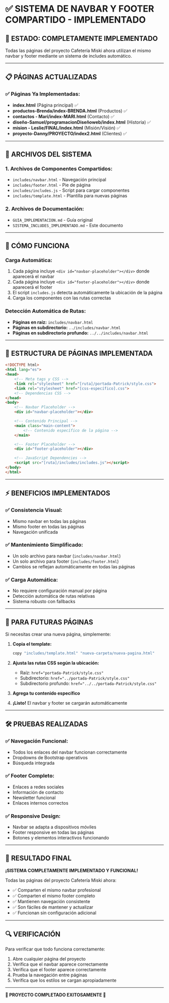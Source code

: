 # ✅ SISTEMA DE NAVBAR Y FOOTER COMPARTIDO - IMPLEMENTADO

## 🎉 **ESTADO: COMPLETAMENTE IMPLEMENTADO**

Todas las páginas del proyecto Cafetería Miski ahora utilizan el mismo navbar y footer mediante un sistema de includes automático.

---

## 📋 **PÁGINAS ACTUALIZADAS**

### ✅ **Páginas Ya Implementadas:**
- **index.html** (Página principal) ✅
- **productos-Brenda/index-BRENDA.html** (Productos) ✅
- **contactos - Mari/index-MARI.html** (Contacto) ✅
- **diseño-Samuel/programacionDiseñoweb/index.html** (Historia) ✅
- **mision - Leslie/FINAL/index.html** (Misión/Visión) ✅
- **proyecto-Danny/PROYECTO/index2.html** (Clientes) ✅

---

## 🔧 **ARCHIVOS DEL SISTEMA**

### **1. Archivos de Componentes Compartidos:**
- `includes/navbar.html` - Navegación principal
- `includes/footer.html` - Pie de página
- `includes/includes.js` - Script para cargar componentes
- `includes/template.html` - Plantilla para nuevas páginas

### **2. Archivos de Documentación:**
- `GUIA_IMPLEMENTACION.md` - Guía original
- `SISTEMA_INCLUDES_IMPLEMENTADO.md` - Este documento

---

## 🚀 **CÓMO FUNCIONA**

### **Carga Automática:**
1. Cada página incluye `<div id="navbar-placeholder"></div>` donde aparecerá el navbar
2. Cada página incluye `<div id="footer-placeholder"></div>` donde aparecerá el footer
3. El script `includes.js` detecta automáticamente la ubicación de la página
4. Carga los componentes con las rutas correctas

### **Detección Automática de Rutas:**
- **Páginas en raíz:** `includes/navbar.html`
- **Páginas en subdirectorio:** `../includes/navbar.html`
- **Páginas en subdirectorio profundo:** `../../includes/navbar.html`

---

## 📝 **ESTRUCTURA DE PÁGINAS IMPLEMENTADA**

```html
<!DOCTYPE html>
<html lang="es">
<head>
    <!-- Meta tags y CSS -->
    <link rel="stylesheet" href="[ruta]/portada-Patrick/style.css">
    <link rel="stylesheet" href="[css-específico].css">
    <!-- Dependencias CSS -->
</head>
<body>
    <!-- Navbar Placeholder -->
    <div id="navbar-placeholder"></div>

    <!-- Contenido Principal -->
    <main class="main-content">
        <!-- Contenido específico de la página -->
    </main>

    <!-- Footer Placeholder -->
    <div id="footer-placeholder"></div>

    <!-- JavaScript Dependencies -->
    <script src="[ruta]/includes/includes.js"></script>
</body>
</html>
```

---

## ⚡ **BENEFICIOS IMPLEMENTADOS**

### **✅ Consistencia Visual:**
- Mismo navbar en todas las páginas
- Mismo footer en todas las páginas
- Navegación unificada

### **✅ Mantenimiento Simplificado:**
- Un solo archivo para navbar (`includes/navbar.html`)
- Un solo archivo para footer (`includes/footer.html`)
- Cambios se reflejan automáticamente en todas las páginas

### **✅ Carga Automática:**
- No requiere configuración manual por página
- Detección automática de rutas relativas
- Sistema robusto con fallbacks

---

## 🔄 **PARA FUTURAS PÁGINAS**

Si necesitas crear una nueva página, simplemente:

1. **Copia el template:**
   ```bash
   copy "includes/template.html" "nueva-carpeta/nueva-pagina.html"
   ```

2. **Ajusta las rutas CSS según la ubicación:**
   - Raíz: `href="portada-Patrick/style.css"`
   - Subdirectorio: `href="../portada-Patrick/style.css"`
   - Subdirectorio profundo: `href="../../portada-Patrick/style.css"`

3. **Agrega tu contenido específico**

4. **¡Listo!** El navbar y footer se cargarán automáticamente

---

## 🛠️ **PRUEBAS REALIZADAS**

### **✅ Navegación Funcional:**
- Todos los enlaces del navbar funcionan correctamente
- Dropdowns de Bootstrap operativos
- Búsqueda integrada

### **✅ Footer Completo:**
- Enlaces a redes sociales
- Información de contacto
- Newsletter funcional
- Enlaces internos correctos

### **✅ Responsive Design:**
- Navbar se adapta a dispositivos móviles
- Footer responsive en todas las páginas
- Botones y elementos interactivos funcionando

---

## 🎯 **RESULTADO FINAL**

**¡SISTEMA COMPLETAMENTE IMPLEMENTADO Y FUNCIONAL!**

Todas las páginas del proyecto Cafetería Miski ahora:
- ✅ Comparten el mismo navbar profesional
- ✅ Comparten el mismo footer completo  
- ✅ Mantienen navegación consistente
- ✅ Son fáciles de mantener y actualizar
- ✅ Funcionan sin configuración adicional

---

## 🔍 **VERIFICACIÓN**

Para verificar que todo funciona correctamente:

1. Abre cualquier página del proyecto
2. Verifica que el navbar aparece correctamente
3. Verifica que el footer aparece correctamente
4. Prueba la navegación entre páginas
5. Verifica que los estilos se cargan apropiadamente

---

**🎉 PROYECTO COMPLETADO EXITOSAMENTE 🎉**
